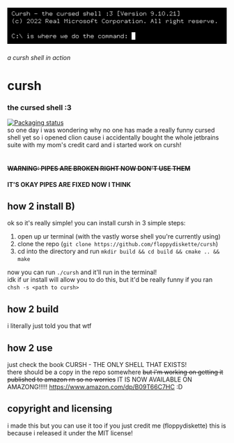 ![a cursh shell](img/cursh.png)
###### a cursh shell in action
# cursh
### the cursed shell :3
[![Packaging status](https://repology.org/badge/vertical-allrepos/cursh.svg)](https://repology.org/project/cursh/versions)   
so one day i was wondering why no one has made a really funny cursed shell yet
so i opened clion cause i accidentally bought the whole jetbrains suite with
my mom's credit card and i started work on cursh!
<br><br>
#### ~~WARNING: PIPES ARE BROKEN RIGHT NOW DON'T USE THEM~~
#### IT'S OKAY PIPES ARE FIXED NOW I THINK
## how 2 install B)
ok so it's really simple! you can install cursh in 3 simple steps:
1. open up ur terminal (with the vastly worse shell you're currently using)
2. clone the repo (`git clone https://github.com/floppydiskette/cursh`)
3. cd into the directory and run `mkdir build && cd build && cmake .. && make`

now you can run `./cursh` and it'll run in the terminal!
<br>
idk if ur install will allow you to do this, but it'd be really funny if you ran<br>
`chsh -s <path to cursh>`

## how 2 build
i literally just told you that wtf

## how 2 use
just check the book CURSH - THE ONLY SHELL THAT EXISTS!<br>
there should be a copy in the repo somewhere
~~but i'm working on getting it published to amazon rn so no worries~~
IT IS NOW AVAILABLE ON AMAZONG!!!!!
https://www.amazon.com/dp/B09T66C7HC :D

## copyright and licensing
i made this but you can use it too if you just credit me (floppydiskette)
this is because i released it under the MIT license!
